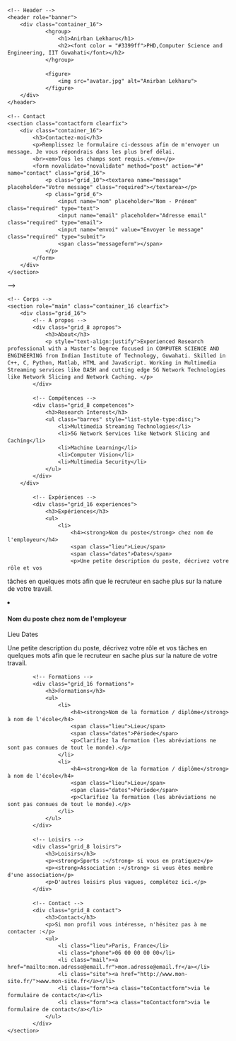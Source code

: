 <html lang="fr"><head>
<meta http-equiv="content-type" content="text/html; charset=UTF-8">
<meta charset="utf-8">
<meta http-equiv="X-UA-Compatible" content="IE=edge,chrome=1">
<meta name="viewport" content="width=device-width, initial-scale=1.0">

<title>Anirban Lekharu</title>

<!--[if lt IE 9]>
<script src="//html5shim.googlecode.com/svn/trunk/html5.js"></script>
<![endif]-->

<!-- Fichiers CSS -->
<link rel="stylesheet" href="reset.css">
<!--[if lt IE 9]> 
	<link rel="stylesheet" href="css/cv.css" media="screen">
<![endif]-->
<link rel="stylesheet" media="screen and (max-width:480px)" href="mobile.css">
<link rel="stylesheet" media="screen and (min-width:481px)" href="cv.css">
<link rel="stylesheet" media="print" href="print.css">
</head>

<body>

	<!-- Header -->
	<header role="banner">
		<div class="container_16">
				<hgroup>
					<h1>Anirban Lekharu</h1>
					<h2><font color = "#3399ff">PHD,Computer Science and Engineering, IIT Guwahati</font></h2>
				</hgroup>

				<figure>
					<img src="avatar.jpg" alt="Anirban Lekharu">
				</figure>
		</div>
	</header>
	
	<!-- Contact
	<section class="contactform clearfix">
		<div class="container_16">
			<h3>Contactez-moi</h3>
			<p>Remplissez le formulaire ci-dessous afin de m'envoyer un message. Je vous répondrais dans les plus bref délai. 
			<br><em>Tous les champs sont requis.</em></p>
			<form novalidate="novalidate" method="post" action="#" name="contact" class="grid_16">
				<p class="grid_10"><textarea name="message" placeholder="Votre message" class="required"></textarea></p>
				<p class="grid_6">
					<input name="nom" placeholder="Nom - Prénom" class="required" type="text">
					<input name="email" placeholder="Adresse email" class="required" type="email">	
					<input name="envoi" value="Envoyer le message" class="required" type="submit">
					<span class="messageform"></span>
				</p>
			</form>
		</div>
	</section>
-->
	
	<!-- Corps -->
	<section role="main" class="container_16 clearfix">
		<div class="grid_16">
			<!-- A propos -->
			<div class="grid_8 apropos">
				<h3>About</h3>
				<p style="text-align:justify">Experienced Research professional with a Master’s Degree focused in COMPUTER SCIENCE AND ENGINEERING from Indian Institute of Technology, Guwahati. Skilled in C++, C, Python, Matlab, HTML and JavaScript. Working in Multimedia Streaming services like DASH and cutting edge 5G Network Technologies like Network Slicing and Network Caching. </p>
			</div>
			
			<!-- Compétences -->
			<div class="grid_8 competences">
				<h3>Research Interest</h3>
				<ul class="barres" style="list-style-type:disc;">
					<li>Multimedia Streaming Technologies</li>
					<li>5G Network Services like Network Slicing and Caching</li>
					<li>Machine Learning</li>
					<li>Computer Vision</li>
					<li>Multimedia Security</li>
				</ul>
			</div>
		</div>
		
			<!-- Expériences -->
			<div class="grid_16 experiences">
				<h3>Expériences</h3>
				<ul>
					<li>
						<h4><strong>Nom du poste</strong> chez nom de l'employeur</h4>
						<span class="lieu">Lieu</span>
						<span class="dates">Dates</span>
						<p>Une petite description du poste, décrivez votre rôle et vos 
tâches en quelques mots afin que le recruteur en sache plus sur la 
nature de votre travail.</p>
					</li>
					<li>
						<h4><strong>Nom du poste</strong> chez nom de l'employeur</h4>
						<span class="lieu">Lieu</span>
						<span class="dates">Dates</span>
						<p>Une petite description du poste, décrivez votre rôle et vos 
tâches en quelques mots afin que le recruteur en sache plus sur la 
nature de votre travail.</p>
					</li>
				</ul>
			</div>
		
			<!-- Formations -->
			<div class="grid_16 formations">
				<h3>Formations</h3>
				<ul>
					<li>
						<h4><strong>Nom de la formation / diplôme</strong> à nom de l'école</h4>
						<span class="lieu">Lieu</span>
						<span class="dates">Période</span>
						<p>Clarifiez la formation (les abréviations ne sont pas connues de tout le monde).</p>
					</li>
					<li>
						<h4><strong>Nom de la formation / diplôme</strong> à nom de l'école</h4>
						<span class="lieu">Lieu</span>
						<span class="dates">Période</span>
						<p>Clarifiez la formation (les abréviations ne sont pas connues de tout le monde).</p>
					</li>
				</ul>
			</div>
		
			<!-- Loisirs -->
			<div class="grid_8 loisirs">
				<h3>Loisirs</h3>
				<p><strong>Sports :</strong> si vous en pratiquez</p>
				<p><strong>Association :</strong> si vous êtes membre d'une association</p>
				<p>D'autres loisirs plus vagues, complétez ici.</p>
			</div>
		
			<!-- Contact -->
			<div class="grid_8 contact">
				<h3>Contact</h3>
				<p>Si mon profil vous intéresse, n'hésitez pas à me contacter :</p>
				<ul>
					<li class="lieu">Paris, France</li>
					<li class="phone">06 00 00 00 00</li>
					<li class="mail"><a href="mailto:mon.adresse@email.fr">mon.adresse@email.fr</a></li>
					<li class="site"><a href="http://www.mon-site.fr/">www.mon-site.fr</a></li>
					<li class="form"><a class="toContactform">via le formulaire de contact</a></li>
                    <li class="form"><a class="toContactform">via le formulaire de contact</a></li>
				</ul>
			</div>
	</section>

<!-- Scripts JavaScript -->
<script src="jquery-1.js"></script>
<script src="validate.js"></script>
<!--[if lt IE 9]>
<script src="scripts/placeholder.js"></script>
<![endif]-->
<script src="plugins.js"></script>

</body></html>
